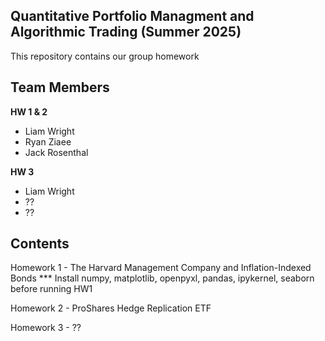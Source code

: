 ## Quantitative Portfolio Managment and Algorithmic Trading (Summer 2025)
This repository contains our group homework

## Team Members
**HW 1 & 2**
 - Liam Wright
 - Ryan Ziaee
 - Jack Rosenthal

**HW 3**
   - Liam Wright
   - ??
   - ??

## Contents
Homework 1 - The Harvard Management Company and Inflation-Indexed Bonds
*** Install numpy, matplotlib, openpyxl, pandas, ipykernel, seaborn before running HW1

Homework 2 - ProShares Hedge Replication ETF

Homework 3 - ??

